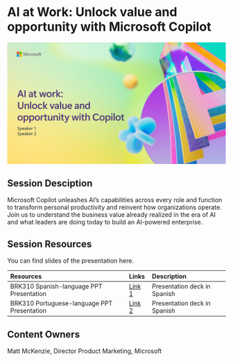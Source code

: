 # AI at Work: Unlock value and opportunity with Microsoft Copilot

![Session cover image with a bright "AI" text in 3D over a blue and purple abstract background.](img/BRK310UnlockValue.png)

## Session Desciption

Microsoft Copilot unleashes AI’s capabilities across every role and function to transform personal productivity and reinvent how organizations operate.  Join us to understand the business value already realized in the era of AI and what leaders are doing today to build an AI-powered enterprise.

## Session Resources
You can find slides of the presentation here.

| Resources          | Links                             | Description        |
|:-------------------|:----------------------------------|:-------------------|
| BRK310 Spanish-language PPT Presentation  | [Link 1](https://aka.ms/AAslkxp/) | Presentation deck in Spanish|
| BRK310 Portuguese-language PPT Presentation  | [Link 2](https://aka.ms/AAsmdjx) | Presentation deck in Spanish |

## Content Owners
Matt McKenzie, Director Product Marketing, Microsoft
